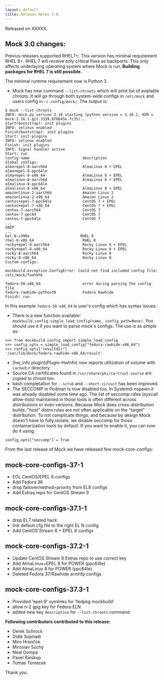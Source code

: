 ```yaml
---
layout: default
title: Release Notes 3.0
---
```


Released on XXXXX.

## Mock 3.0 changes:

Previus releases supported RHEL7+. This version has minimal requirement RHEL 8+. RHEL 7 will receive only critical fixes as backports.
This only affects underlaying operating system where Mock is run. **Building packages for RHEL 7 is still possible.**

The minimal runtime requirement now is Python 3.

- Mock has new command `--list-chroots` which will print list of available
  chroots. It will go through both system-wide configs in `/etc/mock` and
  users config in `~/.config/mock/`. The output is:

```
$ mock --list-chroots 
INFO: mock.py version 2.16 starting (python version = 3.10.2, NVR = mock-2.16-1.git.3339.8f0b45e.fc35)...
Start(bootstrap): init plugins
INFO: selinux enabled
Finish(bootstrap): init plugins
Start: init plugins
INFO: selinux enabled
Finish: init plugins
INFO: Signal handler active
Start: run
config name                        description
Global configs:
alma+epel-8-aarch64                AlmaLinux 8 + EPEL
alma+epel-8-ppc64le                
alma+epel-8-x86_64                 AlmaLinux 8 + EPEL
almalinux-8-aarch64                AlmaLinux 8 + EPEL
almalinux-8-ppc64le                
almalinux-8-x86_64                 AlmaLinux 8 + EPEL
amazonlinux-2-aarch64              Amazon Linux 2
amazonlinux-2-x86_64               Amazon Linux 2
centos+epel-7-ppc64le              CentOS 7 + EPEL
centos+epel-7-x86_64               CentOS 7 + EPEL
centos-7-aarch64                   CentOS 7
centos-7-ppc64                     CentOS 7
centos-7-ppc64le                   CentOS 7
...
SNIP
...
hel-8-s390x                       RHEL 8
rhel-8-x86_64                      RHEL 8
rocky+epel-8-aarch64               Rocky Linux 8 + EPEL
rocky+epel-8-x86_64                Rocky Linux 8 + EPEL
rocky-8-aarch64                    Rocky Linux 8
rocky-8-x86_64                     Rocky Linux 8
Custom configs:

mockbuild.exception.ConfigError: Could not find included config file: /etc/mock/foohkhk

fedora-50-x86_64                   error during parsing the config file
fedora-rawhide-python39            Fedora Rawhide
Finish: run
```
  In this example `fedora-50-x86_64` is user's config which has syntax issues.

- There is a new function available: `mockbuild.config.simple_load_config(name, config_path=None)`.
  You should use it if you want to parse mock's configs. The use is as simple as:

```
>>> from mockbuild.config import simple_load_config
>>> config_opts = simple_load_config("fedora-rawhide-x86_64")
>>> config_opts["resultdir"]
'/var/lib/mock/fedora-rawhide-x86_64/result'
```

- [hw_info plugin)(Plugin-HwInfo) now reports utilization of volume with `cachedir` directory.
- Source CA certificates found in `/usr/share/pki/ca-trust-source` are copied to chroot too.
- bash completation for `--scrub` and `--short-circuit` has been improved.
- The SECCOMP in Podman is now disabled too. In Systemd-nspawn it was already disabled some time ago.
  The list of seccomp rules (syscall allow-lists) maintained
  in those tools is often different across distributions or even versions.
  Because Mock does cross-distribution builds, "host" distro rules are not
  often applicable on the "target" distribution.  To not complicate things, and
  because by design Mock doesn't have to fully isolate, we disable seccomp for
  those containerization tools by default.
  If you want to enable it, you can now do it using:
```
config_opts["seccomp"] = True
```


From the last release of Mock we have released few mock-core-configs:

## mock-core-configs-37-1

- EOL CentOS/EPEL 8 configs
- Add Fedora 36
- drop failovermethod=priority from EL8 configs
- Add Extras repo for CentOS Stream 9

## mock-core-configs-37.1-1

- drop EL7 related hack
- link default.cfg file to the right EL N config
- Add CentOS Stream 8 + EPEL 8 configs

## mock-core-configs-37.2-1

- Update CentOS Stream 9 Extras repo to use correct key
- Add AlmaLinux+EPEL 8 for POWER (ppc64le)
- Add AlmaLinux 8 for POWER (ppc64le)
- Deleted Fedora 37/Rawhide armhfp configs

## mock-core-configs-37.3-1

* Provided 'epel-9' symlinks for 'fedpkg mockbuild'
* allow n-2 gpg key for Fedora ELN
* added new key `description` for `--list-chroots` command



**Following contributors contributed to this release:**

 * Derek Schrock
 * Didik Supriadi
 * Miro Hrončok
 * Miroslav Suchý
 * Neal Gompa
 * Pavel Raiskup
 * Tomas Tomecek

Thank you.


